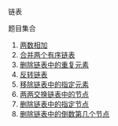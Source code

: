 链表

题目集合

1. [两数相加](./0002_add_two_numbers.ts)
2. [合并两个有序链表](./0021_merge_two_sorted_lists.ts)
3. [删除链表中的重复元素](./0083_remove_duplicates_from_sorted_list.ts)
4. [反转链表](./0206_reverse_linked_list.ts)
5. [移除链表中的指定元素](./0203_remove_linked_list_elements.ts)
6. [两两交换链表中的节点](./0024_swap_nodes_in_pairs.ts)
7. [删除链表中的指定节点](./0237_delete_node_in_a_linked_list.ts)
8. [删除链表中的倒数第几个节点](./0019_remove_nth_node_from_end_of_list.ts)
